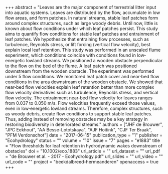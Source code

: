+++
abstract = "Leaves are the major component of terrestrial litter input into aquatic systems. Leaves are distributed by the flow, accumulate in low flow areas, and form patches. In natural streams, stable leaf patches form around complex structures, such as large woody debris. Until now, little is known about flow conditions under which leaf patches persist. This study aims to quantify flow conditions for stable leaf patches and entrainment of leaf patches. We hypothesize that entraining flow processes, such as turbulence, Reynolds stress, or lift forcing (vertical flow velocity), best explain local leaf retention. This study was performed in an unscaled flume experiment, which conditions coincide with conditions found in low‐energetic lowland streams. We positioned a wooden obstacle perpendicular to the flow on the bed of the flume. A leaf patch was positioned downstream from the wooden obstacle. The experiment was performed under 5 flow conditions. We monitored leaf patch cover and near‐bed flow conditions in the area downstream of the wooden obstacle. We showed that near‐bed flow velocities explain leaf retention better than more complex flow velocity derivatives such as turbulence, Reynolds stress, and vertical flow velocity. The entrainment near‐bed flow velocity for leaves ranges from 0.037 to 0.050 m/s. Flow velocities frequently exceed those values, even in low‐energetic lowland streams. Therefore, complex structures, such as woody debris, create flow conditions to support stable leaf patches. Thus, adding instead of removing obstacles may be a key strategy in restoring biodiversity in deteriorated streams."
authors = ["JHF de Brouwer", "JPC Eekhout", "AA Besse-Lototskaya", "AJF Hoitink", "CJF Ter Braak", "PFM Verdonschot"]
date = "2017-06-15"
publication_type = "1"
publisher = "Ecohydrology"
status = ""
volume = "10"
issue = "7"
pages = "e1883"
title = "Flow thresholds for leaf retention in hydrodynamic wakes downstream of obstacles"
doi = "10.1002/eco.1883"
url_article = ""
url_dataset = ""
url_pdf = "de Brouwer et al. - 2017 - Ecohydrology.pdf"
url_slides = ""
url_video = ""
url_code = ""
project = "beekdalbreed-hermeanderen"
openaccess = true
+++
